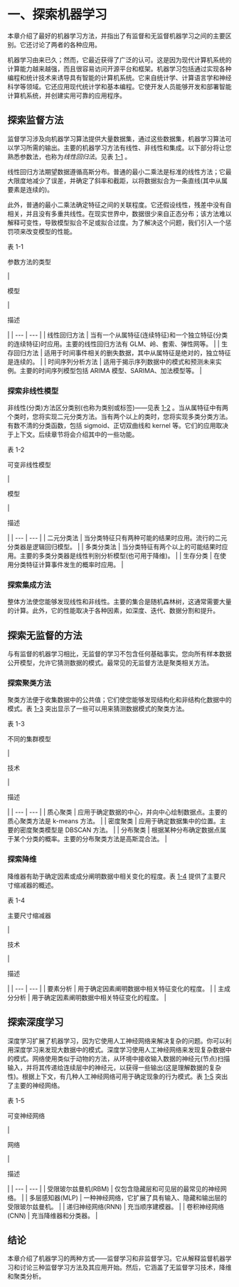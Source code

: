 # 一、探索机器学习

本章介绍了最好的机器学习方法，并指出了有监督和无监督机器学习之间的主要区别。它还讨论了两者的各种应用。

机器学习由来已久；然而，它最近获得了广泛的认可。这是因为现代计算机系统的计算能力越来越强，而且很容易访问开源平台和框架。机器学习包括通过实现各种编程和统计技术来诱导具有智能的计算机系统。它来自统计学、计算语言学和神经科学等领域。它还应用现代统计学和基本编程。它使开发人员能够开发和部署智能计算机系统，并创建实用可靠的应用程序。

## 探索监督方法

监督学习涉及向机器学习算法提供大量数据集，通过这些数据集，机器学习算法可以学习所需的输出。主要的机器学习方法有线性、非线性和集成。以下部分将让您熟悉参数法，也称为*线性回归法*。见表 [1-1](#Tab1) 。

线性回归方法期望数据遵循高斯分布。普通的最小二乘法是标准的线性方法；它最大限度地减少了误差，并确定了斜率和截距，以将数据拟合为一条直线(其中从属要素是连续的)。

此外，普通的最小二乘法确定特征之间的关联程度。它还假设线性，残差中没有自相关，并且没有多重共线性。在现实世界中，数据很少来自正态分布；该方法难以解释可变性，导致模型拟合不足或拟合过度。为了解决这个问题，我们引入一个惩罚项来改变模型的性能。

表 1-1

参数方法的类型

<colgroup><col class="tcol1 align-left"> <col class="tcol2 align-left"></colgroup> 
| 

模型

 | 

描述

 |
| --- | --- |
| 线性回归方法 | 当有一个从属特征(连续特征)和一个独立特征(分类的连续特征)时应用。主要的线性回归方法有 GLM、岭、套索、弹性网等。 |
| 生存回归方法 | 适用于时间事件相关的删失数据，其中从属特征是绝对的，独立特征是连续的。 |
| 时间序列分析方法 | 适用于揭示序列数据中的模式和预测未来实例。主要的时间序列模型包括 ARIMA 模型、SARIMA、加法模型等。 |

### 探索非线性模型

非线性(分类)方法区分类别(也称为类别或标签)——见表 [1-2](#Tab2) 。当从属特征中有两个类时，您将实现二元分类方法。当有两个以上的类时，您将实现多类分类方法。有数不清的分类函数，包括 sigmoid、正切双曲线和 kernel 等。它们的应用取决于上下文。后续章节将会介绍其中的一些功能。

表 1-2

可变非线性模型

<colgroup><col class="tcol1 align-left"> <col class="tcol2 align-left"></colgroup> 
| 

模型

 | 

描述

 |
| --- | --- |
| 二元分类法 | 当分类特征只有两种可能的结果时应用。流行的二元分类器是逻辑回归模型。 |
| 多类分类法 | 当分类特征有两个以上的可能结果时应用。主要的多类分类器是线性判别分析模型(也可用于降维)。 |
| 生存分类 | 在使用分类特征计算事件发生的概率时应用。 |

### 探索集成方法

整体方法使您能够发现线性和非线性。主要的集合是随机森林树，这通常需要大量的计算。此外，它的性能取决于各种因素，如深度、迭代、数据分割和提升。

## 探索无监督的方法

与有监督的机器学习相比，无监督的学习不包含任何基础事实。您向所有样本数据公开模型，允许它猜测数据的模式。最常见的无监督方法是聚类相关方法。

### 探索聚类方法

聚类方法便于收集数据中的公共值；它们使您能够发现结构化和非结构化数据中的模式。表 [1-3](#Tab3) 突出显示了一些可以用来猜测数据模式的聚类方法。

表 1-3

不同的集群模型

<colgroup><col class="tcol1 align-left"> <col class="tcol2 align-left"></colgroup> 
| 

技术

 | 

描述

 |
| --- | --- |
| 质心聚类 | 应用于确定数据的中心，并向中心绘制数据点。主要的质心聚类方法是 k-means 方法。 |
| 密度聚类 | 应用于确定数据集中的位置。主要的密度聚类模型是 DBSCAN 方法。 |
| 分布聚类 | 根据某种分布确定数据点属于某个分类的概率。主要的分布聚类方法是高斯混合法。 |

### 探索降维

降维器有助于确定因素或成分阐明数据中相关变化的程度。表 [1-4](#Tab4) 提供了主要尺寸缩减器的概述。

表 1-4

主要尺寸缩减器

<colgroup><col class="tcol1 align-left"> <col class="tcol2 align-left"></colgroup> 
| 

技术

 | 

描述

 |
| --- | --- |
| 要素分析 | 用于确定因素阐明数据中相关特征变化的程度。 |
| 主成分分析 | 用于确定因素阐明数据中相关特征变化的程度。 |

## 探索深度学习

深度学习扩展了机器学习，因为它使用人工神经网络来解决复杂的问题。你可以利用深度学习来发现大数据中的模式。深度学习使用人工神经网络来发现复杂数据中的模式。网络使用类似于动物的方法，从环境中接收输入数据的神经元(节点)扫描输入，并将其传递给连续层中的神经元，以获得一些输出(这是理解数据的复杂性)。根据上下文，有几种人工神经网络可用于确定现象的行为模式。表 [1-5](#Tab5) 突出了主要的神经网络。

表 1-5

可变神经网络

<colgroup><col class="tcol1 align-left"> <col class="tcol2 align-left"></colgroup> 
| 

网络

 | 

描述

 |
| --- | --- |
| 受限玻尔兹曼机(RBM) | 仅包含隐藏层和可见层的最常见的神经网络。 |
| 多层感知器(MLP) | 一种神经网络，它扩展了具有输入、隐藏和输出层的受限玻尔兹曼机。 |
| 递归神经网络(RNN) | 充当顺序建模器。 |
| 卷积神经网络(CNN) | 充当降维器和分类器。 |

## 结论

本章介绍了机器学习的两种方式——监督学习和非监督学习。它从解释监督机器学习和讨论三种监督学习方法及其应用开始。然后，它涵盖了无监督学习技术，降维和聚类分析。